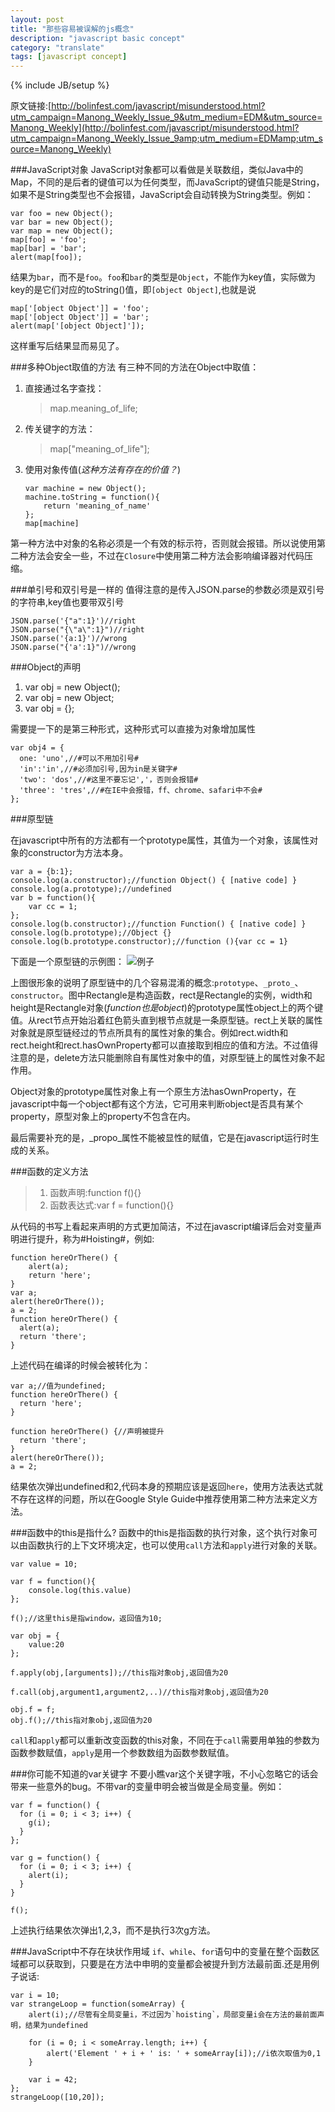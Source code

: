 ```yaml
---
layout: post
title: "那些容易被误解的js概念"
description: "javascript basic concept"
category: "translate"
tags: [javascript concept]
---
```

{% include JB/setup %}

原文链接:[http://bolinfest.com/javascript/misunderstood.html?utm_campaign=Manong_Weekly_Issue_9&utm_medium=EDM&utm_source=Manong_Weekly](http://bolinfest.com/javascript/misunderstood.html?utm_campaign=Manong_Weekly_Issue_9amp;utm_medium=EDMamp;utm_source=Manong_Weekly)

###JavaScript对象
JavaScript对象都可以看做是关联数组，类似Java中的Map，不同的是后者的键值可以为任何类型，而JavaScript的键值只能是String，如果不是String类型也不会报错，JavaScript会自动转换为String类型。例如：

	var foo = new Object();
	var bar = new Object();
	var map = new Object();
	map[foo] = 'foo';
	map[bar] = 'bar';
	alert(map[foo]);

结果为`bar`，而不是`foo`。`foo`和`bar`的类型是`Object`，不能作为key值，实际做为key的是它们对应的toString()值，即`[object Object]`,也就是说

	map['[object Object']] = 'foo';
	map['[object Object']] = 'bar';
	alert(map['[object Object]']);

这样重写后结果显而易见了。

###多种Object取值的方法
有三种不同的方法在Object中取值：

1.	直接通过名字查找：

	>map.meaning_of_life;
2.  传关键字的方法：

	>map\["meaning_of_life"\];
3.  使用对象传值(*这种方法有存在的价值？*)
	
		var machine = new Object();
		machine.toString = function(){
		    return 'meaning_of_name'
		};
		map[machine]

第一种方法中对象的名称必须是一个有效的标示符，否则就会报错。所以说使用第二种方法会安全一些，不过在`Closure`中使用第二种方法会影响编译器对代码压缩。

###单引号和双引号是一样的
值得注意的是传入JSON.parse的参数必须是双引号的字符串,key值也要带双引号

	JSON.parse('{"a":1}')//right
	JSON.parse("{\"a\":1}")//right
	JSON.parse('{a:1}')//wrong
	JSON.parse("{'a':1}")//wrong

###Object的声明

1.    var obj = new Object();
2.    var obj = new Object;
3.    var obj = {};

需要提一下的是第三种形式，这种形式可以直接为对象增加属性

	var obj4 = {
	  one: 'uno',//#可以不用加引号#
	  'in':'in',//#必须加引号,因为in是关键字#
	  'two': 'dos',//#这里不要忘记','，否则会报错#
	  'three': 'tres',//#在IE中会报错，ff、chrome、safari中不会#
	};

###原型链

在javascript中所有的方法都有一个prototype属性，其值为一个对象，该属性对象的constructor为方法本身。

	var a = {b:1};
	console.log(a.constructor);//function Object() { [native code] } 
	console.log(a.prototype);//undefined
	var b = function(){
		var cc = 1;
	};
	console.log(b.constructor);//function Function() { [native code] } 
	console.log(b.prototype);//Object {} 
	console.log(b.prototype.constructor);//function (){var cc = 1} 

下面是一个原型链的示例图：
![例子](/assets/images/appendix_b_box_and_arrow.png)

上图很形象的说明了原型链中的几个容易混淆的概念:`prototype`、`_proto_`、`constructor`。图中Rectangle是构造函数，rect是Rectangle的实例，width和height是Rectangle对象(*function也是object*)的prototype属性object上的两个键值。从rect节点开始沿着红色箭头直到根节点就是一条原型链。rect上关联的属性对象就是原型链经过的节点所具有的属性对象的集合。例如rect.width和rect.height和rect.hasOwnProperty都可以直接取到相应的值和方法。不过值得注意的是，delete方法只能删除自有属性对象中的值，对原型链上的属性对象不起作用。

Object对象的prototype属性对象上有一个原生方法hasOwnProperty，在javascript中每一个object都有这个方法，它可用来判断object是否具有某个property，原型对象上的property不包含在内。

最后需要补充的是，_propo_属性不能被显性的赋值，它是在javascript运行时生成的关系。

###函数的定义方法

>1.    函数声明:function f(){}
>2.    函数表达式:var f = function(){}

从代码的书写上看起来声明的方式更加简洁，不过在javascript编译后会对变量声明进行提升，称为#Hoisting#，例如:

	function hereOrThere() {
		alert(a);
	  	return 'here';
	}
	var a;
	alert(hereOrThere()); 
	a = 2;
	function hereOrThere() {
	  alert(a);
	  return 'there';
	}

上述代码在编译的时候会被转化为：

	var a;//值为undefined;
	function hereOrThere() {
	  return 'here';
	}

	function hereOrThere() {//声明被提升
	  return 'there';
	}
	alert(hereOrThere()); 
	a = 2;
	
结果依次弹出undefined和2,代码本身的预期应该是返回`here`，使用方法表达式就不存在这样的问题，所以在Google Style Guide中推荐使用第二种方法来定义方法。

###函数中的this是指什么?
函数中的this是指函数的执行对象，这个执行对象可以由函数执行的上下文环境决定，也可以使用`call`方法和`apply`进行对象的关联。

	var value = 10;
	
	var f = function(){
		console.log(this.value)
	};

	f();//这里this是指window，返回值为10;
	
	var obj = {
		value:20
	};
	
	f.apply(obj,[arguments]);//this指对象obj,返回值为20
	
	f.call(obj,argument1,argument2,..)//this指对象obj,返回值为20
	
	obj.f = f;
	obj.f();//this指对象obj,返回值为20

`call`和`apply`都可以重新改变函数的this对象，不同在于`call`需要用单独的参数为函数参数赋值，`apply`是用一个参数数组为函数参数赋值。

###你可能不知道的var关键字
不要小瞧var这个关键字哦，不小心忽略它的话会带来一些意外的bug。不带var的变量申明会被当做是全局变量。例如：

	var f = function() {
	  for (i = 0; i < 3; i++) {
	    g(i);
	  } 
	};

	var g = function() {
	  for (i = 0; i < 3; i++) {
	    alert(i);
	  }
	}

	f();

上述执行结果依次弹出1,2,3，而不是执行3次g方法。

###JavaScript中不存在块状作用域
`if`、`while`、`for`语句中的变量在整个函数区域都可以获取到，只要是在方法中申明的变量都会被提升到方法最前面.还是用例子说话:

	var i = 10;
	var strangeLoop = function(someArray) {
		alert(i);//尽管有全局变量i，不过因为`hoisting`，局部变量i会在方法的最前面声明，结果为undefined

		for (i = 0; i < someArray.length; i++) {
			alert('Element ' + i + ' is: ' + someArray[i]);//i依次取值为0,1
		}

		var i = 42;
	};
	strangeLoop([10,20]);


